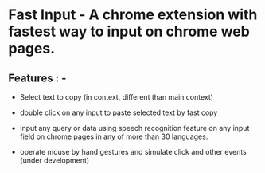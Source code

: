 # Fast Input - A chrome extension with fastest way to input on chrome web pages.

## Features : -

* Select text to copy (in context, different than main context)

* double click on any input to paste selected text by fast copy

* input any query or data using speech recognition feature on any input field on chrome pages in any of more than 30 languages.

* operate mouse by hand gestures and simulate click and other events (under development)


